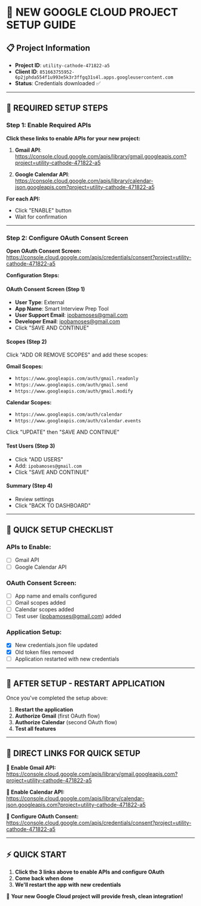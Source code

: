 # 🚀 **NEW GOOGLE CLOUD PROJECT SETUP GUIDE**

## 📋 **Project Information**
- **Project ID**: `utility-cathode-471822-a5`
- **Client ID**: `851663755952-6p2jphda554f1u993e5k3r3ffgq31s4l.apps.googleusercontent.com`
- **Status**: Credentials downloaded ✅

---

## 🔧 **REQUIRED SETUP STEPS**

### **Step 1: Enable Required APIs**

**Click these links to enable APIs for your new project:**

1. **Gmail API**: 
   https://console.cloud.google.com/apis/library/gmail.googleapis.com?project=utility-cathode-471822-a5

2. **Google Calendar API**: 
   https://console.cloud.google.com/apis/library/calendar-json.googleapis.com?project=utility-cathode-471822-a5

**For each API:**
- Click "ENABLE" button
- Wait for confirmation

---

### **Step 2: Configure OAuth Consent Screen**

**Open OAuth Consent Screen:**
https://console.cloud.google.com/apis/credentials/consent?project=utility-cathode-471822-a5

**Configuration Steps:**

#### **OAuth Consent Screen (Step 1)**
- **User Type**: External
- **App Name**: Smart Interview Prep Tool
- **User Support Email**: ipobamoses@gmail.com
- **Developer Email**: ipobamoses@gmail.com
- Click "SAVE AND CONTINUE"

#### **Scopes (Step 2)**
Click "ADD OR REMOVE SCOPES" and add these scopes:

**Gmail Scopes:**
- `https://www.googleapis.com/auth/gmail.readonly`
- `https://www.googleapis.com/auth/gmail.send`
- `https://www.googleapis.com/auth/gmail.modify`

**Calendar Scopes:**
- `https://www.googleapis.com/auth/calendar`
- `https://www.googleapis.com/auth/calendar.events`

Click "UPDATE" then "SAVE AND CONTINUE"

#### **Test Users (Step 3)**
- Click "ADD USERS"
- Add: `ipobamoses@gmail.com`
- Click "SAVE AND CONTINUE"

#### **Summary (Step 4)**
- Review settings
- Click "BACK TO DASHBOARD"

---

## 🎯 **QUICK SETUP CHECKLIST**

### **APIs to Enable:**
- [ ] Gmail API
- [ ] Google Calendar API

### **OAuth Consent Screen:**
- [ ] App name and emails configured
- [ ] Gmail scopes added
- [ ] Calendar scopes added  
- [ ] Test user (ipobamoses@gmail.com) added

### **Application Setup:**
- [x] New credentials.json file updated
- [x] Old token files removed
- [ ] Application restarted with new credentials

---

## 🚀 **AFTER SETUP - RESTART APPLICATION**

Once you've completed the setup above:

1. **Restart the application**
2. **Authorize Gmail** (first OAuth flow)
3. **Authorize Calendar** (second OAuth flow)
4. **Test all features**

---

## 📱 **DIRECT LINKS FOR QUICK SETUP**

**🔗 Enable Gmail API:**
https://console.cloud.google.com/apis/library/gmail.googleapis.com?project=utility-cathode-471822-a5

**🔗 Enable Calendar API:**
https://console.cloud.google.com/apis/library/calendar-json.googleapis.com?project=utility-cathode-471822-a5

**🔗 Configure OAuth Consent:**
https://console.cloud.google.com/apis/credentials/consent?project=utility-cathode-471822-a5

---

## ⚡ **QUICK START**

1. **Click the 3 links above to enable APIs and configure OAuth**
2. **Come back when done**
3. **We'll restart the app with new credentials**

🎉 **Your new Google Cloud project will provide fresh, clean integration!**
